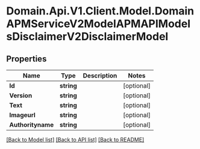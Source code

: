 # Domain.Api.V1.Client.Model.DomainAPMServiceV2ModelAPMAPIModelsDisclaimerV2DisclaimerModel
## Properties

Name | Type | Description | Notes
------------ | ------------- | ------------- | -------------
**Id** | **string** |  | [optional] 
**Version** | **string** |  | [optional] 
**Text** | **string** |  | [optional] 
**Imageurl** | **string** |  | [optional] 
**Authorityname** | **string** |  | [optional] 

[[Back to Model list]](../README.md#documentation-for-models) [[Back to API list]](../README.md#documentation-for-api-endpoints) [[Back to README]](../README.md)

